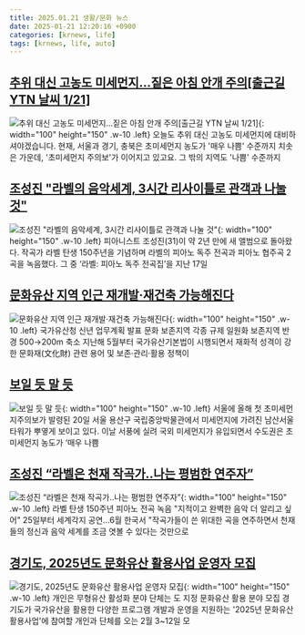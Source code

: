 ```yaml
---
title: 2025.01.21 생활/문화 뉴스
date: 2025-01-21 12:20:16 +0900
categories: [krnews, life]
tags: [krnews, life, auto]
---
```

## [추위 대신 고농도 미세먼지...짙은 아침 안개 주의[출근길 YTN 날씨 1/21]](https://n.news.naver.com/mnews/article/052/0002143550)

![추위 대신 고농도 미세먼지...짙은 아침 안개 주의[출근길 YTN 날씨 1/21]](https://mimgnews.pstatic.net/image/origin/052/2025/01/21/2143550.jpg?type=nf220_150){: width="100" height="150" .w-10 .left}
오늘도 추위 대신 고농도 미세먼지에 대비하셔야겠습니다. 현재, 서울과 경기, 충북은 초미세먼지 농도가 '매우 나쁨' 수준까지 치솟은 가운데, '초미세먼지 주의보'가 이어지고 있고요. 그 밖의 지역도 '나쁨' 수준까지

## [조성진 "라벨의 음악세계, 3시간 리사이틀로 관객과 나눌 것"](https://n.news.naver.com/mnews/article/018/0005928718)

![조성진 "라벨의 음악세계, 3시간 리사이틀로 관객과 나눌 것"](https://mimgnews.pstatic.net/image/origin/018/2025/01/20/5928718.jpg?type=nf220_150){: width="100" height="150" .w-10 .left}
피아니스트 조성진(31)이 약 2년 만에 새 앨범으로 돌아왔다. 작곡가 라벨 탄생 150주년을 기념하며 라벨의 피아노 독주 전곡과 피아노 협주곡 2곡을 녹음했다. 그 중 ‘라벨: 피아노 독주 전곡집’을 지난 17일

## [문화유산 지역 인근 재개발·재건축 가능해진다](https://n.news.naver.com/mnews/article/016/0002418729)

![문화유산 지역 인근 재개발·재건축 가능해진다](https://mimgnews.pstatic.net/image/origin/016/2025/01/21/2418729.jpg?type=nf220_150){: width="100" height="150" .w-10 .left}
국가유산청 신년 업무계획 발표 문화 보존지역 각종 규제 일원화 보존지역 반경 500→200m 축소 지난해 5월부터 국가유산기본법이 시행되면서 재화적 성격이 강한 문화재(文化財) 관련 용어 및 보존·관리·활용 정책이

## [보일 듯 말 듯](https://n.news.naver.com/mnews/article/081/0003512452)

![보일 듯 말 듯](https://mimgnews.pstatic.net/image/origin/081/2025/01/21/3512452.jpg?type=nf220_150){: width="100" height="150" .w-10 .left}
서울에 올해 첫 초미세먼지주의보가 발령된 20일 서울 용산구 국립중앙박물관에서 미세먼지에 가려진 남산서울타워가 뿌옇게 보이고 있다. 이날 서풍에 실려 국외 미세먼지가 유입되면서 수도권은 초미세먼지 농도가 ‘매우 나쁨

## [조성진 “라벨은 천재 작곡가..나는 평범한 연주자”](https://n.news.naver.com/mnews/article/021/0002685355)

![조성진 “라벨은 천재 작곡가..나는 평범한 연주자”](https://mimgnews.pstatic.net/image/origin/021/2025/01/20/2685355.jpg?type=nf220_150){: width="100" height="150" .w-10 .left}
라벨 탄생 150주년 피아노 전곡 녹음 "지적이고 완벽한 음악 더 알리고 싶어" 25일부터 세계각지 공연…6월 한국서 "작곡가들이 쓴 위대한 곡을 연주하면서 천재들의 정신과 음악 세계를 조금 엿볼 수 있다는 것만으로

## [경기도, 2025년도 문화유산 활용사업 운영자 모집](https://n.news.naver.com/mnews/article/629/0000358361)

![경기도, 2025년도 문화유산 활용사업 운영자 모집](https://mimgnews.pstatic.net/image/origin/629/2025/01/21/358361.jpg?type=nf220_150){: width="100" height="150" .w-10 .left}
개인은 무형유산 활성화 분야 단체는 도 지정 문화유산 활용 분야 모집 경기도가 국가유산을 활용한 다양한 프로그램 개발과 운영을 지원하는 '2025년 문화유산 활용사업'에 참여할 개인과 단체를 오는 2월 3~12일 모

